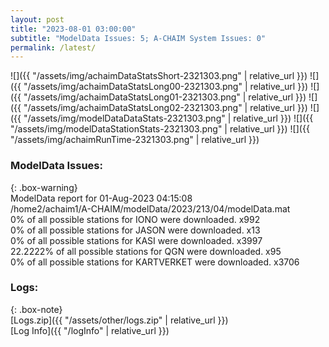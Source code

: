 ```yaml
---
layout: post
title: "2023-08-01 03:00:00"
subtitle: "ModelData Issues: 5; A-CHAIM System Issues: 0"
permalink: /latest/
---
```


![]({{ "/assets/img/achaimDataStatsShort-2321303.png" | relative_url }})
![]({{ "/assets/img/achaimDataStatsLong00-2321303.png" | relative_url }})
![]({{ "/assets/img/achaimDataStatsLong01-2321303.png" | relative_url }})
![]({{ "/assets/img/achaimDataStatsLong02-2321303.png" | relative_url }})
![]({{ "/assets/img/modelDataDataStats-2321303.png" | relative_url }})
![]({{ "/assets/img/modelDataStationStats-2321303.png" | relative_url }})
![]({{ "/assets/img/achaimRunTime-2321303.png" | relative_url }})


### ModelData Issues:  
  
{: .box-warning}  
 ModelData report for 01-Aug-2023 04:15:08   
 /home2/achaim1/A-CHAIM/modelData/2023/213/04/modelData.mat   
 0% of all possible stations for IONO were downloaded. x992   
 0% of all possible stations for JASON were downloaded. x13   
 0% of all possible stations for KASI were downloaded. x3997   
 22.2222% of all possible stations for QGN were downloaded. x95   
 0% of all possible stations for KARTVERKET were downloaded. x3706   
  


### Logs:  
  
{: .box-note}  
[Logs.zip]({{ "/assets/other/logs.zip" | relative_url }})  
[Log Info]({{ "/logInfo" | relative_url }})  

